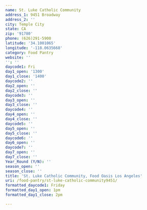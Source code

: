 ```yaml
---
name: St. Luke Catholic Community
address_1: 9451 Broadway
address_2: ''
city: Temple City
state: CA
zip: '91780'
phone: (626)291-5900
latitude: '34.1001065'
longitude: '-118.0635668'
category: Food Pantry
website: ''
'': ''
daycode1: Fri
day1_open: '1300'
day1_close: '1400'
daycode2: ''
day2_open: ''
day2_close: ''
daycode3: ''
day3_open: ''
day3_close: ''
daycode4: ''
day4_open: ''
day4_close: ''
daycode5: ''
day5_open: ''
day5_close: ''
daycode6: ''
day6_open: ''
daycode7: ''
day7_open: ''
day7_close: ''
Year_Round (Y/N): ''
season_open: ''
season_close: ''
title: 'St. Luke Catholic Community, Food Oasis Los Angeles'
uri: /food-pantry/st-luke-catholic-community9451/
formatted_daycode1: Friday
formatted_day1_open: 1pm
formatted_day1_close: 2pm

---
```


